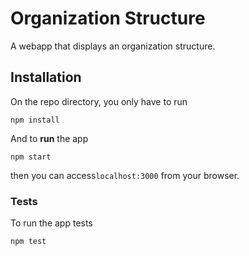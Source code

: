 # Organization Structure
A webapp that displays an organization structure.

## Installation
On the repo directory, you only have to run

    npm install
    
And to **run** the app

    npm start
  
then you can access`localhost:3000` from your browser.

### Tests
To run the app tests

    npm test
